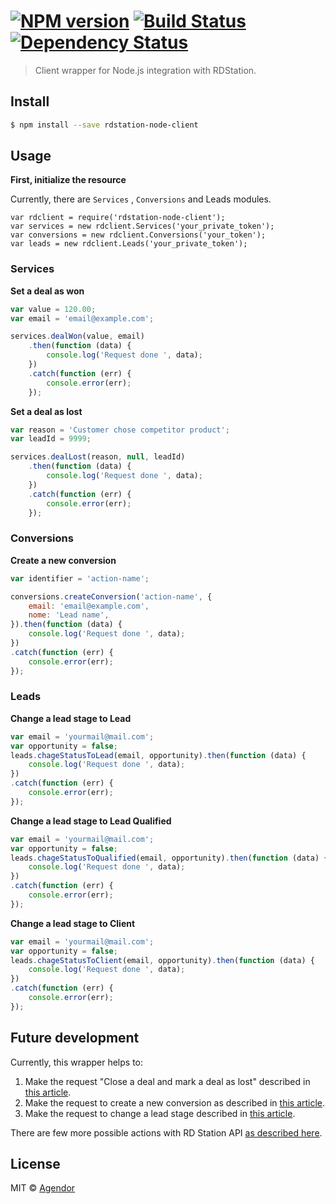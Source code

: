 #  [![NPM version][npm-image]][npm-url] [![Build Status][travis-image]][travis-url] [![Dependency Status][daviddm-url]][daviddm-image]

> Client wrapper for Node.js integration with RDStation.


## Install

```sh
$ npm install --save rdstation-node-client
```


## Usage

**First, initialize the resource**

Currently, there are `Services` , `Conversions` and  Leads modules.

```
var rdclient = require('rdstation-node-client');
var services = new rdclient.Services('your_private_token');
var conversions = new rdclient.Conversions('your_token');
var leads = new rdclient.Leads('your_private_token');
```

### Services

**Set a deal as won**

```js
var value = 120.00;
var email = 'email@example.com';

services.dealWon(value, email)
    .then(function (data) {
        console.log('Request done ', data);
    })
    .catch(function (err) {
        console.error(err);
    });
```

**Set a deal as lost**

```js
var reason = 'Customer chose competitor product';
var leadId = 9999;

services.dealLost(reason, null, leadId)
    .then(function (data) {
        console.log('Request done ', data);
    })
    .catch(function (err) {
        console.error(err);
    });
```

### Conversions

**Create a new conversion**

```js
var identifier = 'action-name';

conversions.createConversion('action-name', {
    email: 'email@example.com',
    nome: 'Lead name',
}).then(function (data) {
    console.log('Request done ', data);
})
.catch(function (err) {
    console.error(err);
});
```

### Leads

**Change a lead stage to Lead**

```js
var email = 'yourmail@mail.com';
var opportunity = false; 
leads.chageStatusToLead(email, opportunity).then(function (data) {
    console.log('Request done ', data);
})
.catch(function (err) {
    console.error(err);
});	
```
**Change a lead stage to Lead Qualified**

```js
var email = 'yourmail@mail.com';
var opportunity = false; 
leads.chageStatusToQualified(email, opportunity).then(function (data) {
    console.log('Request done ', data);
})
.catch(function (err) {
    console.error(err);
});	
```

**Change a lead stage to Client**

```js
var email = 'yourmail@mail.com';
var opportunity = false; 
leads.chageStatusToClient(email, opportunity).then(function (data) {
    console.log('Request done ', data);
})
.catch(function (err) {
    console.error(err);
});	
```

## Future development

Currently, this wrapper helps to:

1. Make the request "Close a deal and mark a deal as lost" described in [this article][rd-api-help-deal].
2. Make the request to create a new conversion as described in [this article][rd-api-help-conversion].
3. Make the request to change  a lead stage described in [this article][rd-api-help-change].

There are few more possible actions with RD Station API [as described here][rd-api-help-all].

## License

MIT © [Agendor](https://www.agendor.com.br/)


[npm-url]: https://npmjs.org/package/rdstation-node-client
[npm-image]: https://badge.fury.io/js/rdstation-node-client.svg
[travis-url]: https://travis-ci.org/agendor/rdstation-node-client
[travis-image]: https://travis-ci.org/agendor/rdstation-node-client.svg?branch=master
[daviddm-url]: https://david-dm.org/agendor/rdstation-node-client.svg?theme=shields.io
[daviddm-image]: https://david-dm.org/agendor/rdstation-node-client
[rd-api-help-deal]: http://ajuda.rdstation.com.br/hc/pt-br/articles/202640385-Marcar-venda-e-lost-via-formul%C3%A1rio-pr%C3%B3prio-ou-sistema-API-
[rd-api-help-all]: http://ajuda.rdstation.com.br/hc/pt-br/categories/200086659-Integra%C3%A7%C3%B5es 
[rd-api-help-conversion]: http://ajuda.rdstation.com.br/hc/pt-br/articles/200310589
[rd-api-help-change]: http://ajuda.rdstation.com.br/hc/pt-br/articles/200310699--Alterar-est%C3%A1gio-do-Lead-no-funil-do-RD-Station-API-
